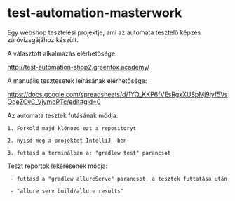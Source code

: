 # test-automation-masterwork

Egy webshop tesztelési projektje, ami az automata tesztelő képzés záróvizsgájához készült.


A választott alkalmazás elérhetősége: 

http://test-automation-shop2.greenfox.academy/ 


A manuális tesztesetek leírásának elérhetősége: 

https://docs.google.com/spreadsheets/d/1YQ_KKP6fVEsRgxXU8pMj9iyf5VsQqeZCvC_VjymdPTc/edit#gid=0


Az automata tesztek futásának módja: 

	1. Forkold majd klónozd ezt a repositoryt 

	2. nyisd meg a projektet IntelliJ -ben

	3. futtasd a terminálban a: "gradlew test" parancsot
 

Teszt reportok lekérésének módja:  
               
     - futtasd a "gradlew allureServe" parancsot, a tesztek futtatása után

     - "allure serv build/allure results"
             

